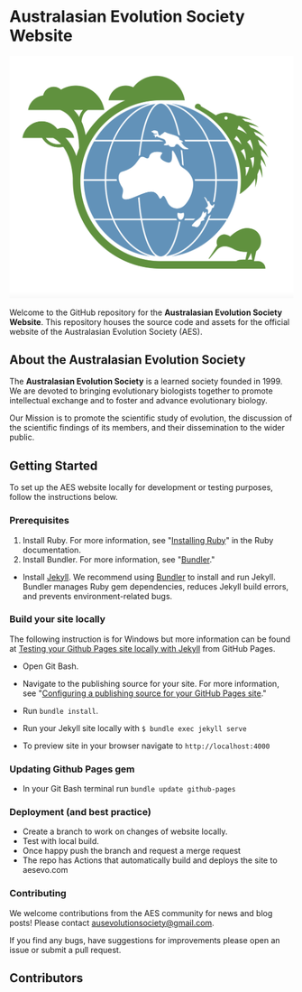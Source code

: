 # Australasian Evolution Society Website

![Australasian Evolution Society Logo](./img/AES_logo1.png)

Welcome to the GitHub repository for the **Australasian Evolution Society Website**. This repository houses the source code and assets for the official website of the Australasian Evolution Society (AES). 

## About the Australasian Evolution Society

The **Australasian Evolution Society** is a learned society founded in 1999. We are devoted to bringing evolutionary biologists together to promote intellectual exchange and to foster and advance evolutionary biology.  

Our Mission is to promote the scientific study of evolution, the discussion of the scientific findings of its members, and their dissemination to the wider public.

## Getting Started

To set up the AES website locally for development or testing purposes, follow the instructions below.

### Prerequisites

1.  Install Ruby. For more information, see "[Installing Ruby](https://www.ruby-lang.org/en/documentation/installation/)" in the Ruby documentation.
2.  Install Bundler. For more information, see "[Bundler](https://bundler.io/)."

-   Install [Jekyll](https://jekyllrb.com/docs/installation/).
We recommend using [Bundler](https://bundler.io/) to install and run Jekyll. Bundler manages Ruby gem dependencies, reduces Jekyll build errors, and prevents environment-related bugs. 

### Build your site locally 

The following instruction is for Windows but more information can be found at [Testing your Github Pages site locally with Jekyll](https://docs.github.com/en/pages/setting-up-a-github-pages-site-with-jekyll/testing-your-github-pages-site-locally-with-jekyll?platform=windows) from GitHub Pages.

-   Open Git Bash.
    
-   Navigate to the publishing source for your site. For more information, see "[Configuring a publishing source for your GitHub Pages site](https://docs.github.com/en/pages/getting-started-with-github-pages/configuring-a-publishing-source-for-your-github-pages-site)."
    
-   Run `bundle install`.
    
-   Run your Jekyll site locally with `$ bundle exec jekyll serve` 

-   To preview site in your browser navigate to `http://localhost:4000`

### Updating Github Pages gem 

-   In your Git Bash terminal run `bundle update github-pages`

### Deployment (and best practice) 

- Create a branch to work on changes of website locally. 
- Test with local build. 
- Once happy push the branch and request a merge request
- The repo has Actions that automatically build and deploys the site to aesevo.com 

### Contributing 

We welcome contributions from the AES community for news and blog posts! Please contact ausevolutionsociety@gmail.com.  

If you find any bugs, have suggestions for improvements please open an issue or submit a pull request.

## Contributors

<!-- ALL-CONTRIBUTORS-LIST:START - Do not remove or modify this section -->
<!-- prettier-ignore-start -->
<!-- markdownlint-disable -->

<!-- markdownlint-restore -->
<!-- prettier-ignore-end -->

<!-- ALL-CONTRIBUTORS-LIST:END -->

